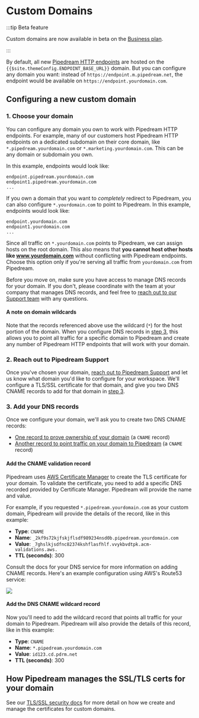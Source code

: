 # Custom Domains

:::tip Beta feature

Custom domains are now available in beta on the [Business plan](https://pipedream.com/pricing).

:::

By default, all new [Pipedream HTTP endpoints](/workflows/steps/triggers/#http) are hosted on the `{{$site.themeConfig.ENDPOINT_BASE_URL}}` domain. But you can configure any domain you want: instead of `https://endpoint.m.pipedream.net`, the endpoint would be available on `https://endpoint.yourdomain.com`.

## Configuring a new custom domain

### 1. Choose your domain

You can configure any domain you own to work with Pipedream HTTP endpoints. For example, many of our customers host Pipedream HTTP endpoints on a dedicated subdomain on their core domain, like `*.pipedream.yourdomain.com` or `*.marketing.yourdomain.com`. This can be any domain or subdomain you own.

In this example, endpoints would look like:

```
endpoint.pipedream.yourdomain.com
endpoint1.pipedream.yourdomain.com
...
```

If you own a domain that you want to _completely_ redirect to Pipedream, you can also configure `*.yourdomain.com` to point to Pipedream. In this example, endpoints would look like:

```
endpoint.yourdomain.com
endpoint1.yourdomain.com
...
```

Since all traffic on `*.yourdomain.com` points to Pipedream, we can assign hosts on the root domain. This also means that **you cannot host other hosts like www.yourdomain.com** without conflicting with Pipedream endpoints. Choose this option only if you're serving all traffic from `yourdomain.com` from Pipedream.

Before you move on, make sure you have access to manage DNS records for your domain. If you don't, please coordinate with the team at your company that manages DNS records, and feel free to [reach out to our Support team](https://pipedream.com/support) with any questions.

#### A note on domain wildcards

Note that the records referenced above use the wildcard (`*`) for the host portion of the domain. When you configure DNS records in [step 3](#_3-add-your-dns-records), this allows you to point all traffic for a specific domain to Pipedream and create any number of Pipedream HTTP endpoints that will work with your domain.

### 2. Reach out to Pipedream Support

Once you've chosen your domain, [reach out to Pipedream Support](https://pipedream.com/support) and let us know what domain you'd like to configure for your workspace. We'll configure a TLS/SSL certificate for that domain, and give you two DNS CNAME records to add for that domain in [step 3](#_3-add-your-dns-records).

### 3. Add your DNS records

Once we configure your domain, we'll ask you to create two DNS CNAME records:

- [One record to prove ownership of your domain](#add-the-cname-validation-record) (a `CNAME` record)
- [Another record to point traffic on your domain to Pipedream](#add-the-dns-cname-wildcard-record) (a `CNAME` record)

#### Add the CNAME validation record

Pipedream uses [AWS Certificate Manager](https://aws.amazon.com/certificate-manager/) to create the TLS certificate for your domain. To validate the certificate, you need to add a specific DNS recorded provided by Certificate Manager. Pipedream will provide the name and value.

For example, if you requested `*.pipedream.yourdomain.com` as your custom domain, Pipedream will provide the details of the record, like in this example:

- **Type**: `CNAME`
- **Name**: `_2kf9s72kjfskjflsdf989234nsd0b.pipedream.yourdomain.com`
- **Value**: `_7ghslkjsdfnc82374kshflasfhlf.vvykbvdtpk.acm-validations.aws.`
- **TTL (seconds)**: 300

Consult the docs for your DNS service for more information on adding CNAME records. Here's an example configuration using AWS's Route53 service:

<div>
<img src="https://res.cloudinary.com/pipedreamin/image/upload/v1692654841/docs/Screenshot_2023-08-21_at_2.52.16_PM_fsdvft.png" />
</div>

#### Add the DNS CNAME wildcard record

Now you'll need to add the wildcard record that points all traffic for your domain to Pipedream. Pipedream will also provide the details of this record, like in this example:

- **Type**: `CNAME`
- **Name**: `*.pipedream.yourdomain.com`
- **Value**: `id123.cd.pdrm.net`
- **TTL (seconds)**: 300

## How Pipedream manages the SSL/TLS certs for your domain

See our [TLS/SSL security docs](/privacy-and-security/#encryption-of-data-in-transit-tls-ssl-certificates) for more detail on how we create and manage the certificates for custom domains.
